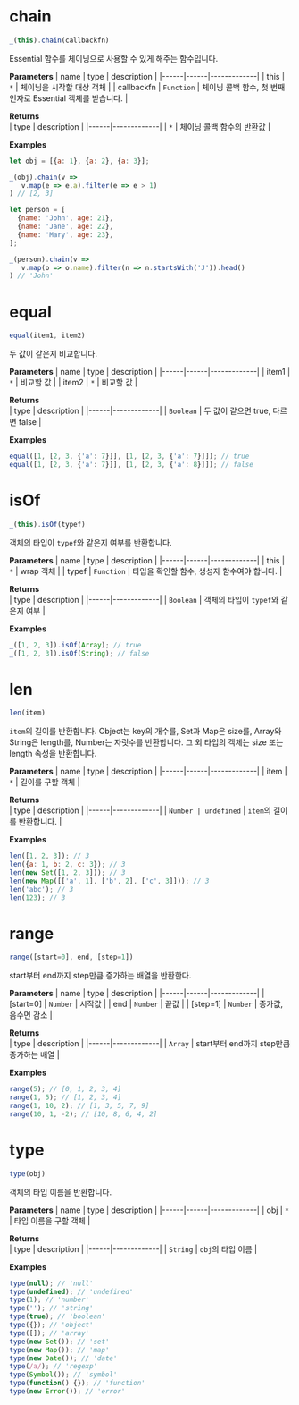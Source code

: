 # chain
```js
_(this).chain(callbackfn)
```
Essential 함수를 체이닝으로 사용할 수 있게 해주는 함수입니다.

**Parameters**
| name | type | description |
|------|------|-------------|
| this | `*` | 체이닝을 시작할 대상 객체 |
| callbackfn | `Function` | 체이닝 콜백 함수, 첫 번째 인자로 Essential 객체를 받습니다. |

**Returns**  
| type | description |
|------|-------------|
| `*` | 체이닝 콜백 함수의 반환값 |

**Examples**
```js
let obj = [{a: 1}, {a: 2}, {a: 3}];

_(obj).chain(v =>
   v.map(e => e.a).filter(e => e > 1)
) // [2, 3]

let person = [
  {name: 'John', age: 21},
  {name: 'Jane', age: 22},
  {name: 'Mary', age: 23},
];

_(person).chain(v =>
   v.map(o => o.name).filter(n => n.startsWith('J')).head()
) // 'John'
```

# equal
```js
equal(item1, item2)
```
두 값이 같은지 비교합니다.

**Parameters**
| name | type | description |
|------|------|-------------|
| item1 | `*` | 비교할 값 |
| item2 | `*` | 비교할 값 |

**Returns**  
| type | description |
|------|-------------|
| `Boolean` | 두 값이 같으면 true, 다르면 false |

**Examples**
```js
equal([1, [2, 3, {'a': 7}]], [1, [2, 3, {'a': 7}]]); // true
equal([1, [2, 3, {'a': 7}]], [1, [2, 3, {'a': 8}]]); // false
```

# isOf
```js
_(this).isOf(typef)
```
객체의 타입이 `typef`와 같은지 여부를 반환합니다.

**Parameters**
| name | type | description |
|------|------|-------------|
| this | `*` | wrap 객체 |
| typef | `Function` | 타입을 확인할 함수, 생성자 함수여야 합니다. |

**Returns**  
| type | description |
|------|-------------|
| `Boolean` | 객체의 타입이 `typef`와 같은지 여부 |

**Examples**
```js
_([1, 2, 3]).isOf(Array); // true
_([1, 2, 3]).isOf(String); // false
```

# len
```js
len(item)
```
`item`의 길이를 반환합니다. Object는 key의 개수를, Set과 Map은 size를, Array와 String은 length를, Number는 자릿수를 반환합니다. 그 외 타입의 객체는 size 또는 length 속성을 반환합니다.

**Parameters**
| name | type | description |
|------|------|-------------|
| item | `*` | 길이를 구할 객체 |

**Returns**  
| type | description |
|------|-------------|
| `Number | undefined` | `item`의 길이를 반환합니다. |

**Examples**
```js
len([1, 2, 3]); // 3
len({a: 1, b: 2, c: 3}); // 3
len(new Set([1, 2, 3])); // 3
len(new Map([['a', 1], ['b', 2], ['c', 3]])); // 3
len('abc'); // 3
len(123); // 3
```

# range
```js
range([start=0], end, [step=1])
```
start부터 end까지 step만큼 증가하는 배열을 반환한다.

**Parameters**
| name | type | description |
|------|------|-------------|
| [start=0] | `Number` | 시작값 |
| end | `Number` | 끝값 |
| [step=1] | `Number` | 증가값, 음수면 감소 |

**Returns**  
| type | description |
|------|-------------|
| `Array` | start부터 end까지 step만큼 증가하는 배열 |

**Examples**
```js
range(5); // [0, 1, 2, 3, 4]
range(1, 5); // [1, 2, 3, 4]
range(1, 10, 2); // [1, 3, 5, 7, 9]
range(10, 1, -2); // [10, 8, 6, 4, 2]
```

# type
```js
type(obj)
```
객체의 타입 이름을 반환합니다.

**Parameters**
| name | type | description |
|------|------|-------------|
| obj | `*` | 타입 이름을 구할 객체 |

**Returns**  
| type | description |
|------|-------------|
| `String` | `obj`의 타입 이름 |

**Examples**
```js
type(null); // 'null'
type(undefined); // 'undefined'
type(1); // 'number'
type(''); // 'string'
type(true); // 'boolean'
type({}); // 'object'
type([]); // 'array'
type(new Set()); // 'set'
type(new Map()); // 'map'
type(new Date()); // 'date'
type(/a/); // 'regexp'
type(Symbol()); // 'symbol'
type(function() {}); // 'function'
type(new Error()); // 'error'
```